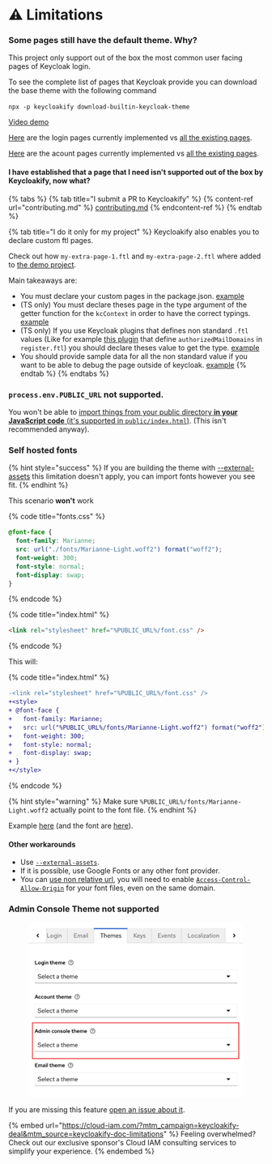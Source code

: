 # ⚠ Limitations

### Some pages still have the default theme. Why?

This project only support out of the box the most common user facing pages of Keycloak login.

To see the complete list of pages that Keycloak provide you can download the base theme with the following command

`npx -p keycloakify download-builtin-keycloak-theme`&#x20;

[Video demo](https://user-images.githubusercontent.com/6702424/164304458-934b0e1d-9de7-4bb4-8a1c-e06a70b1636a.mov) &#x20;

[Here](https://github.com/InseeFrLab/keycloakify/tree/main/src/login/pages) are the login pages currently implemented vs [all the existing pages](https://github.com/keycloak/keycloak/tree/main/themes/src/main/resources/theme/base/login). &#x20;

[Here](https://github.com/InseeFrLab/keycloakify/tree/main/src/account/pages) are the acount pages currently implemented vs [all the existing pages](https://github.com/keycloak/keycloak/tree/main/themes/src/main/resources/theme/base/account).

#### I have established that a page that I need isn't supported out of the box by Keycloakify, now what? &#x20;

{% tabs %}
{% tab title="I submit a PR to Keycloakify" %}
{% content-ref url="contributing.md" %}
[contributing.md](contributing.md)
{% endcontent-ref %}
{% endtab %}

{% tab title="I do it only for my project" %}
Keycloakify also enables you to declare custom ftl pages. &#x20;

Check out how `my-extra-page-1.ftl` and `my-extra-page-2.ftl` where added to [the demo project](https://github.com/garronej/keycloakify-demo-app/tree/look\_and\_feel). &#x20;

Main takeaways are:

* You must declare your custom pages in the package.json. [example](https://github.com/garronej/keycloakify-demo-app/blob/4eb2a9f63e9823e653b2d439495bda55e5ecc134/package.json#L17-L22)
* (TS only) You must declare theses page in the type argument of the getter function for the `kcContext` in order to have the correct typings. [example](https://github.com/garronej/keycloakify-demo-app/blob/4eb2a9f63e9823e653b2d439495bda55e5ecc134/src/KcApp/kcContext.ts#L16-L21)
* (TS only) If you use Keycloak plugins that defines non standard `.ftl` values (Like for example [this plugin](https://github.com/micedre/keycloak-mail-whitelisting) that define `authorizedMailDomains` in `register.ftl`) you should declare theses value to get the type. [example](https://github.com/garronej/keycloakify-demo-app/blob/4eb2a9f63e9823e653b2d439495bda55e5ecc134/src/KcApp/kcContext.ts#L6-L13)
* You should provide sample data for all the non standard value if you want to be able to debug the page outside of keycloak. [example](https://github.com/garronej/keycloakify-demo-app/blob/4eb2a9f63e9823e653b2d439495bda55e5ecc134/src/KcApp/kcContext.ts#L28-L43)
{% endtab %}
{% endtabs %}

### `process.env.PUBLIC_URL` not supported.

You won't be able to [import things from your public directory **in your JavaScript code** (it's supported in `public/index.html`)](https://create-react-app.dev/docs/using-the-public-folder/#adding-assets-outside-of-the-module-system). (This isn't recommended anyway).

### Self hosted fonts

{% hint style="success" %}
If you are building the theme with [--external-assets](build-options.md#external-assets) this limitation doesn't apply, you can import fonts however you see fit.
{% endhint %}

This scenario **won't** work

{% code title="fonts.css" %}
```css
@font-face {
  font-family: Marianne;
  src: url("./fonts/Marianne-Light.woff2") format("woff2");
  font-weight: 300;
  font-style: normal;
  font-display: swap;
}
```
{% endcode %}

{% code title="index.html" %}
```html
<link rel="stylesheet" href="%PUBLIC_URL%/font.css" />
```
{% endcode %}

This will:

{% code title="index.html" %}
```diff
-<link rel="stylesheet" href="%PUBLIC_URL%/font.css" />
+<style>
+ @font-face {
+   font-family: Marianne;
+   src: url("%PUBLIC_URL%/fonts/Marianne-Light.woff2") format("woff2");
+   font-weight: 300;
+   font-style: normal;
+   font-display: swap;
+ }
+</style>
```
{% endcode %}

{% hint style="warning" %}
Make sure `%PUBLIC_URL%/fonts/Marianne-Light.woff2` actually point to the font file.
{% endhint %}

Example [here](https://github.com/garronej/keycloakify-demo-app/blob/9aa2dbaec28a7786d6b2983c9a59d393dec1b2d6/public/index.html#L27-L73) (and the font are [here](https://github.com/garronej/keycloakify-demo-app/tree/main/public/fonts/WorkSans)).

#### Other workarounds

* Use [`--external-assets`](build-options.md#external-assets).
* If it is possible, use Google Fonts or any other font provider.
* You can [use non relative url](https://github.com/garronej/keycloakify-demo-app/blob/2de8a9eb6f5de9c94f9cd3991faad0377e63268c/src/fonts.scss#L16), you will need to enable [`Access-Control-Allow-Origin`](https://github.com/garronej/keycloakify-demo-app/blob/2de8a9eb6f5de9c94f9cd3991faad0377e63268c/nginx.conf#L17-L19) for your font files, even on the same domain.

### Admin Console Theme not supported

<figure><img src=".gitbook/assets/Admin_console_theme_not_supported.png" alt=""><figcaption></figcaption></figure>

If you are missing this feature [open an issue about it](https://github.com/InseeFrLab/keycloakify/issues/new).

{% embed url="https://cloud-iam.com/?mtm_campaign=keycloakify-deal&mtm_source=keycloakify-doc-limitations" %}
Feeling overwhelmed? Check out our exclusive sponsor's Cloud IAM consulting services to simplify your experience.
{% endembed %}
